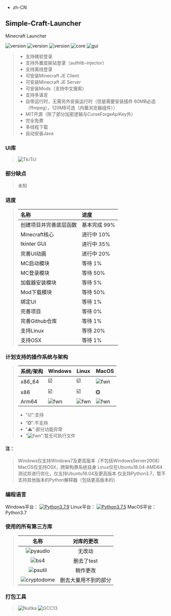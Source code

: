 - zh-CN
## Simple-Craft-Launcher
Minecraft Launcher 

![version](https://img.shields.io/badge/release-None-green)
![version](https://img.shields.io/badge/snapshot-None-yellow)
![version](https://img.shields.io/badge/dev-0.0.1-red)
![core](https://img.shields.io/badge/Core-0.0.1-green)
![gui](https://img.shields.io/badge/GUI-0.0.1-green)

> - 支持微软登录
> - 支持外置皮肤站登录（authlib-injector）
> - 支持离线登录
> - 可安装Minecraft JE Client
> - 可安装Minecraft JE Server
> - 可安装Mods（支持中文搜索）
> - 支持多语言
> - 自带运行时，无需另外安装运行时（但是需要安装插件 60MB必选（ffmpeg），120MB可选（内置浏览器组件））
> - MIT开源（除了部分加密逻辑与CurseForgeApiKey外）
> - 完全免费
> - 多线程下载
> - 自动安装Java

### UI库
> ![Tk/Tcl](https://img.shields.io/badge/Tk%20Tcl-8.6-red)

### 部分缺点
> 未知

### 进度
> | 名称 | 进度 |
> |:------|:------|
> | 创建项目并完善底层函数 | 基本完成 99% |
> | Minecraft核心 | 进行中 10% |
> | tkinter GUI | 进行中 35% |
> | 完善UI动画 | 进行中 20% |
> | MC启动模块 | 等待 1% |
> | MC登录模块 | 等待 50% |
> | 加载器安装模块 | 等待 5% |
> | Mod下载模块 | 等待 50% |
> | 绑定UI | 等待 1% |
> | 完善项目 | 等待 0% |
> | 完善Github仓库 | 等待 1% |
> | 支持Linux | 等待 20% |
> | 支持OSX | 等待 1% |

### 计划支持的操作系统与架构
> | 系统/架构 | Windows | Linux | MacOS |
> | :----- | :-----  | :----- | :----- |
> | x86_64 | ☑️ | ☑️ | ![fwn](https://d.kstore.space/download/4904/SCL/website/fwn.png) |
> | x86 | ☑️ | ☑️ | ❎ |
> | Arm64 | ![fwn](https://d.kstore.space/download/4904/SCL/website/fwn.png) | ![fwn](https://d.kstore.space/download/4904/SCL/website/fwn.png) | ![fwn](https://d.kstore.space/download/4904/SCL/website/fwn.png) |
> - "☑️":支持
> - "❎":不支持
> - "⚠️":部分功能异常
> - \"![fwn](https://d.kstore.space/download/4904/SCL/website/fwn.png)\":暂无可执行文件
#### 注：
> Windows仅支持Windows7及更高版本（不包括WindowsServer2008）
> MacOS仅支持OSX，跨架构靠系统自身
> Linux仅在Ubuntu18.04-AMD64测试并进行优化，仅支持Ubuntu18.04及更高版本
> 仅支持Python3.7，暂不支持其他版本的Python解释器（包括更高版本的）

### 编程语言
Windows平台： <a href="https://www.python.org/downloads/release/python-379/"><img src="https://img.shields.io/badge/Python_3.7.9_win32_x86-3d7aab?style=for-the-badge&logo=python&logoColor=ffffff" alt="Python3.7.9"></a>
Linux平台： <a href="https://www.python.org/downloads/release/python-375/"><img src="https://img.shields.io/badge/Python_3.7.5_linux_x64-3d7aab?style=for-the-badge&logo=python&logoColor=ffffff" alt="Python3.7.5"></a>
MacOS平台： <a>Python3.7</a>

### 使用的所有第三方库
> | 名称 | 对库的更改 |
> | :-----: | :-----: |
> | ![pyaudio](https://img.shields.io/badge/pyaudio-0.2.13-green) | 无改动 |
> | ![bs4](https://img.shields.io/badge/BeautifulSoup4-4.12.2-green) | 删去了test |
> | ![psutil](https://img.shields.io/badge/psutil-5.9.5-green) | 稍作更改 |
> | ![cryptodome](https://img.shields.io/badge/PyCryptoDome-3.19.0-green) | 删去大量用不到的部分 |

### 打包工具
> ![Nuitka](https://img.shields.io/badge/Nuitka-1.9.6-green)
> ![GCC13](http://img.shields.io/badge/GCC_x86-13.2.0-green)
